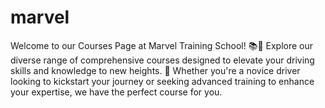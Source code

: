 # marvel
Welcome to our Courses Page at Marvel Training School! 📚🚗 Explore our diverse range of comprehensive courses designed to elevate your driving skills and knowledge to new heights. 🌟 Whether you're a novice driver looking to kickstart your journey or seeking advanced training to enhance your expertise, we have the perfect course for you.
